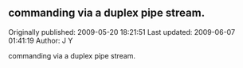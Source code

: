 ## commanding via a duplex pipe stream. 
Originally published: 2009-05-20 18:21:51 
Last updated: 2009-06-07 01:41:19 
Author: J Y 
 
commanding via a duplex pipe stream.